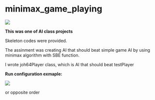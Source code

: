 # minimax_game_playing

<img src="https://user-images.githubusercontent.com/28660183/29638133-da6f5006-881b-11e7-8824-a0b5b6ffe29e.png">

**This was one of AI class projects**

Skeleton codes were provided.

The assinment was creating AI that should beat simple game AI by using minimax algorithm with SBE function. 

I wrote joh64Player class, which is AI that should beat testPlayer

**Run configuration exmaple:**

<img src="https://user-images.githubusercontent.com/28660183/29638284-634662de-881c-11e7-95cd-51fccc18f59f.png">

or opposite order 
